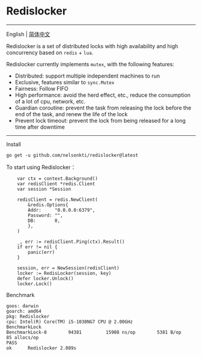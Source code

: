 # Redislocker

----
English | [简体中文](README-CN.md)

Redislocker is a set of distributed locks with high availability and high concurrency based on `redis` + `lua`.

Redislocker currently implements `mutex`, with the following features:
* Distributed: support multiple independent machines to run
* Exclusive, features similar to `sync.Mutex`
* Fairness: Follow FIFO
* High performance: avoid the herd effect, etc., reduce the consumption of a lot of cpu, network, etc.
* Guardian coroutine: prevent the task from releasing the lock before the end of the task, and renew the life of the lock
* Prevent lock timeout: prevent the lock from being released for a long time after downtime

-----
Install
```shell
go get -u github.com/nelsonkti/redislocker@latest
```

To start using Redislocker：
```
    var ctx = context.Background()
    var redisClient *redis.Client
    var session *Session
	
    redisClient = redis.NewClient(
        &redis.Options{
        Addr:     "0.0.0.0:6379",
        Password: "",
        DB:       0,
        },
    )
	
    _, err := redisClient.Ping(ctx).Result()
    if err != nil {
        panic(err)
    }
	
    session, err = NewSession(redisClient)
    locker := RedisLocker(session, key)
    defer locker.Unlock()
    locker.Lock()
```

Benchmark
```shell
goos: darwin
goarch: amd64
pkg: Redislocker
cpu: Intel(R) Core(TM) i5-1038NG7 CPU @ 2.00GHz
BenchmarkLock
BenchmarkLock-8   	   94381	     15908 ns/op	    5381 B/op	      85 allocs/op
PASS
ok  	Redislocker	2.089s
```